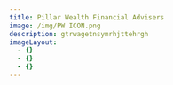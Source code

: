 ```yaml
---
title: Pillar Wealth Financial Advisers
image: /img/PW ICON.png
description: gtrwagetnsymrhjttehrgh
imageLayout:
  - {}
  - {}
  - {}
---
```


